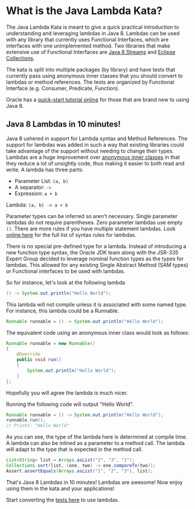 # **What is the Java Lambda Kata?**

The Java Lambda Kata is meant to give a quick practical introduction to understanding and
leveraging lambdas in Java 8.  Lambdas can be used with any library that currently uses
Functional Interfaces, which are interfaces with one unimplemented method.  Two libraries
that make extensive use of Functional Interfaces are [Java 8 Streams](https://www.ibm.com/developerworks/library/j-java-streams-1-brian-goetz/index.html)
and [Eclipse Collections](http://www.eclipse.org/collections/).

The kata is split into multiple packages (by library) and have tests that currently pass using
anonymous inner classes that you should convert to lambdas or method references.  The tests
are organized by Functional Interface (e.g. Consumer, Predicate, Function).

Oracle has a [quick-start tutorial online](http://www.oracle.com/webfolder/technetwork/tutorials/obe/java/Lambda-QuickStart/index.html)
for those that are brand new to using Java 8.

## **Java 8 Lambdas in 10 minutes!**
Java 8 ushered in support for Lambda syntax and Method References.  The support for lambdas
was added in such a way that existing libraries could take advantage of the support without
needing to change their types.  Lambdas are a huge improvement over [anonymous inner 
classes](https://docs.oracle.com/javase/tutorial/java/javaOO/anonymousclasses.html) in that 
they reduce a lot of unsightly code, thus making it easier to both read and write.  A lambda 
has three parts:

* Parameter List: `(a, b)`
* A separator: `->`
* Expression: `a + b`

Lambda: `(a, b) -> a + b`

Parameter types can be inferred so aren't necessary.  Single parameter lambdas do not require
parentheses.  Zero parameter lambdas use empty `()`.  There are more rules if you have multiple
statement lambdas.  Look [online here](https://docs.oracle.com/javase/tutorial/java/javaOO/lambdaexpressions.html)
for the full list of syntax rules for lambdas.

There is no special pre-defined type for a lambda.  Instead of introducing a new function type
syntax, the Oracle JDK team along with the JSR-335 Expert Group decided to leverage nominal 
function types as the types for lambdas.  This allowed for any existing Single Abstract Method (SAM types) 
or Functional interfaces to be used with lambdas.

So for instance, let's look at the following lambda

````java
() -> System.out.println("Hello World");
````
This lambda will not compile unless it is associated with some named type.  For instance,
this lambda could be a Runnable.
````java
Runnable runnable = () -> System.out.println("Hello World");
````
The equivalent code using an anonymous inner class would look as follows:
````java
Runnable runnable = new Runnable()
{
    @Override
    public void run()
    {
        System.out.println("Hello World");
    }
};
````
Hopefully you will agree the lambda is much nicer.

Running the following code will output "Hello World".
````java
Runnable runnable = () -> System.out.println("Hello World");
runnable.run();
// Prints: "Hello World"
````
As you can see, the type of the lambda here is determined at compile time.  A lambda
can also be inlined as a parameter to a method call.  The lambda will adapt to the 
type that is expected in the method call.
````java
List<String> list = Arrays.asList("2", "3", "1");
Collections.sort(list, (one, two) -> one.compareTo(two));
Assert.assertEquals(Arrays.asList("1", "2", "3"), list);
````

That's Java 8 Lambdas in 10 minutes!  Lambdas are awesome!  Now enjoy using them in the kata and your applications!

Start converting the [tests here](./src/test/java/bnymellon/codekatas/lambdakata/) to use lambdas.